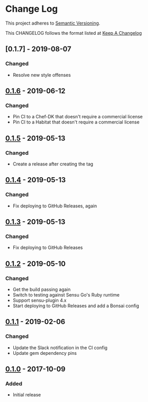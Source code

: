 # Change Log

This project adheres to [Semantic Versioning](http://semver.org/).

This CHANGELOG follows the format listed at [Keep A Changelog](http://keepachangelog.com/)

## [0.1.7] - 2019-08-07
### Changed
- Resolve new style offenses

## [0.1.6] - 2019-06-12
### Changed
- Pin CI to a Chef-DK that doesn't require a commercial license
- Pin CI to a Habitat that doesn't require a commercial license

## [0.1.5] - 2019-05-13
### Changed
- Create a release after creating the tag

## [0.1.4] - 2019-05-13
### Changed
- Fix deploying to GitHub Releases, again

## [0.1.3] - 2019-05-13
### Changed
- Fix deploying to GitHub Releases

## [0.1.2] - 2019-05-10
### Changed
- Get the build passing again
- Switch to testing against Sensu Go's Ruby runtime
- Support sensu-plugin 4.x
- Start deploying to GitHub Releases and add a Bonsai config

## [0.1.1] - 2019-02-06
### Changed
- Update the Slack notification in the CI config
- Update gem dependency pins

## [0.1.0] - 2017-10-09
### Added
- Initial release

[0.1.6]: https://github.com/socrata-platform/sensu-plugins-habitat/compare/v0.1.5...v0.1.6
[0.1.5]: https://github.com/socrata-platform/sensu-plugins-habitat/compare/v0.1.4...v0.1.5
[0.1.4]: https://github.com/socrata-platform/sensu-plugins-habitat/compare/v0.1.3...v0.1.4
[0.1.3]: https://github.com/socrata-platform/sensu-plugins-habitat/compare/v0.1.2...v0.1.3
[0.1.2]: https://github.com/socrata-platform/sensu-plugins-habitat/compare/v0.1.1...v0.1.2
[0.1.1]: https://github.com/socrata-platform/sensu-plugins-habitat/compare/v0.1.0...v0.1.1
[0.1.0]: https://github.com/socrata-platform/sensu-plugins-habitat/tree/v0.1.0
